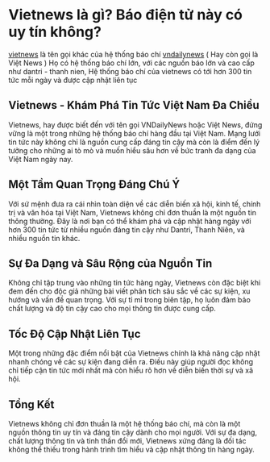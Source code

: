 # Vietnews là gì? Báo điện tử này có uy tín không?

[vietnews](https://vietnews.org) là  tên gọi khác của hệ thống báo chí [vndailynews](https://vndailynews.org) ( Hay còn gọi là Việt News ) Họ có hệ thống báo chí lớn, với các nguồn báo lớn và cao cấp như dantri - thanh nien, Hệ thống báo chí của vietnews có tới hơn 300 tin tức mỗi ngày và được cập nhật liên tục

## Vietnews - Khám Phá Tin Tức Việt Nam Đa Chiều
Vietnews, hay được biết đến với tên gọi VNDailyNews hoặc Việt News, đứng vững là một trong những hệ thống báo chí hàng đầu tại Việt Nam. Mạng lưới tin tức này không chỉ là nguồn cung cấp đáng tin cậy mà còn là điểm đến lý tưởng cho những ai tò mò và muốn hiểu sâu hơn về bức tranh đa dạng của Việt Nam ngày nay.



## Một Tầm Quan Trọng Đáng Chú Ý
Với sứ mệnh đưa ra cái nhìn toàn diện về các diễn biến xã hội, kinh tế, chính trị và văn hóa tại Việt Nam, Vietnews không chỉ đơn thuần là một nguồn tin thông thường. Đây là nơi bạn có thể khám phá và cập nhật hàng ngày với hơn 300 tin tức từ nhiều nguồn đáng tin cậy như Dantri, Thanh Niên, và nhiều nguồn tin khác.

## Sự Đa Dạng và Sâu Rộng của Nguồn Tin
Không chỉ tập trung vào những tin tức hàng ngày, Vietnews còn đặc biệt khi đem đến cho độc giả những bài viết phân tích sâu sắc về các sự kiện, xu hướng và vấn đề quan trọng. Với sự tỉ mỉ trong biên tập, họ luôn đảm bảo chất lượng và độ tin cậy cao cho mọi thông tin được cung cấp.

## Tốc Độ Cập Nhật Liên Tục
Một trong những đặc điểm nổi bật của Vietnews chính là khả năng cập nhật nhanh chóng về các sự kiện đang diễn ra. Điều này giúp người đọc không chỉ tiếp cận tin tức mới nhất mà còn hiểu rõ hơn về diễn biến thời sự và xã hội.

## Tổng Kết
Vietnews không chỉ đơn thuần là một hệ thống báo chí, mà còn là một nguồn thông tin uy tín và đáng tin cậy dành cho mọi người. Với sự đa dạng, chất lượng thông tin và tinh thần đổi mới, Vietnews xứng đáng là đối tác không thể thiếu trong hành trình tìm hiểu và cập nhật thông tin hàng ngày.


